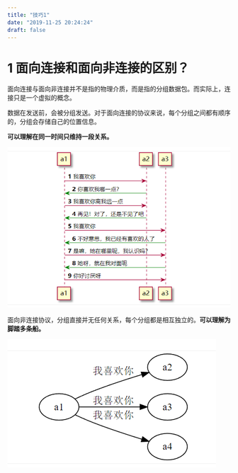 ```yaml
---
title: "技巧1"
date: "2019-11-25 20:24:24"
draft: false
---
```



# 1 面向连接和面向非连接的区别？
面向连接与面向非连接并不是指的物理介质，而是指的分组数据包。而实际上，连接只是一个虚拟的概念。

数据在发送前，会被分组发送。对于面向连接的协议来说，每个分组之间都有顺序的，分组会存储自己的位置信息。

**可以理解在同一时间只维持一段关系。**

![](2022-10-29-18-34-49.png)

面向非连接协议，分组直接并无任何关系，每个分组都是相互独立的。**可以理解为脚踏多条船。**

![](2022-10-29-18-35-03.png)
